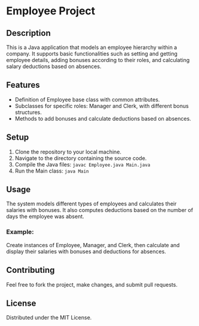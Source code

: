 # Employee Project
 
## Description
This is a Java application that models an employee hierarchy within a company. It supports basic functionalities such as setting and getting employee details, adding bonuses according to their roles, and calculating salary deductions based on absences.

## Features
- Definition of Employee base class with common attributes.
- Subclasses for specific roles: Manager and Clerk, with different bonus structures.
- Methods to add bonuses and calculate deductions based on absences.

## Setup
1. Clone the repository to your local machine.
2. Navigate to the directory containing the source code.
3. Compile the Java files: `javac Employee.java Main.java`
4. Run the Main class: `java Main`

## Usage
The system models different types of employees and calculates their salaries with bonuses. It also computes deductions based on the number of days the employee was absent.

### Example:
Create instances of Employee, Manager, and Clerk, then calculate and display their salaries with bonuses and deductions for absences.

## Contributing
Feel free to fork the project, make changes, and submit pull requests.

## License
Distributed under the MIT License.
